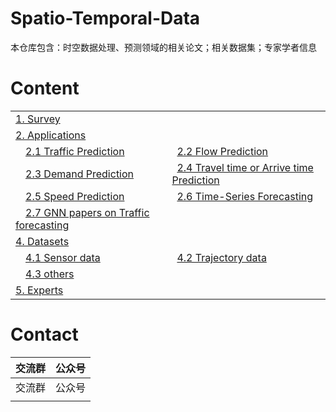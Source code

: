 # Spatio-Temporal-Data  
本仓库包含：时空数据处理、预测领域的相关论文；相关数据集；专家学者信息  

# Content 

<table>
<tr><td colspan="2"><a href="./md/Survey.md">1. Survey</a></td></tr> 
<tr><td colspan="2"><a href="#applications">2. Applications</a></td></tr> 
<tr>
    <td>&emsp;<a href="#traffic-prediction">2.1 Traffic Prediction</a></td>
    <td>&ensp;<a href="./md/Flows_Prediction.md">2.2 Flow Prediction</a></td>
</tr> 
<tr>
    <td>&emsp;<a href="./md/Demand_Prediction.md">2.3 Demand Prediction</a></td>
    <td>&ensp;<a href="./md/Travel-time-or-arrive-time">2.4 Travel time or Arrive time Prediction</a></td>
</tr>
<tr>
	  <td>&emsp;<a href="#speed-prediction">2.5 Speed Prediction</a></td>
    <td>&ensp;<a href="#time-series-forecasting">2.6 Time-Series Forecasting</a></td>    
</tr>
<tr>
	  <td>&emsp;<a href="./md/GNN.md">2.7 GNN papers on Traffic forecasting</a></td>
    <td>&ensp;<a href=""></a></td>    
</tr>
<tr><td colspan="2"><a href="#datasets">4. Datasets</a></td></tr>
<tr>
    <td>&emsp;<a href="#sensor-data">4.1 Sensor data</a></td>
    <td>&ensp;<a href="#trajectory-data">4.2 Trajectory data</a></td>
</tr> 
<tr>
    <td>&emsp;<a href="#Others">4.3 others</a></td>
    <td>&ensp;<a href=""> </a></td>
</tr> 
<tr><td colspan="2"><a href="#experts">5. Experts</a></td></tr> 
</table> 






# Contact

| **交流群** | **公众号** |
| :--------: | :--------: |
|     交流群       |    公众号        |
|            |            |